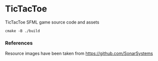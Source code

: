 # TicTacToe
TicTacToe SFML game source code and assets
```
cmake -B ./build
```
### References
Resource images have been taken from https://github.com/SonarSystems

